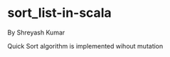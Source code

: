 # sort_list-in-scala




By Shreyash Kumar



Quick Sort algorithm is implemented wihout mutation


